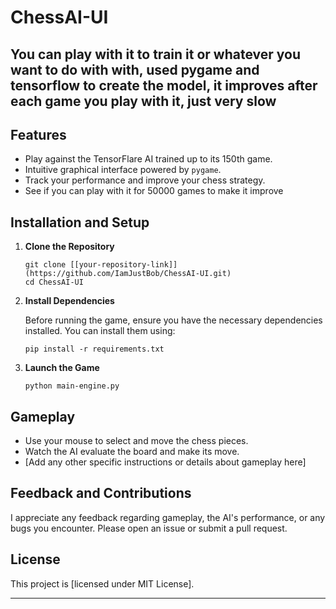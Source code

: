 # ChessAI-UI
You can play with it to train it or whatever you want to do with with, used pygame and tensorflow to create the model, it improves after each game you play with it, just very slow
---

## Features

- Play against the TensorFlare AI trained up to its 150th game.
- Intuitive graphical interface powered by `pygame`.
- Track your performance and improve your chess strategy.
- See if you can play with it for 50000 games to make it improve

## Installation and Setup

1. **Clone the Repository**

   ```
   git clone [[your-repository-link]](https://github.com/IamJustBob/ChessAI-UI.git)
   cd ChessAI-UI
   ```

2. **Install Dependencies**

   Before running the game, ensure you have the necessary dependencies installed. You can install them using:

   ```
   pip install -r requirements.txt
   ```

3. **Launch the Game**

   ```
   python main-engine.py
   ```


## Gameplay

- Use your mouse to select and move the chess pieces.
- Watch the AI evaluate the board and make its move.
- [Add any other specific instructions or details about gameplay here]

## Feedback and Contributions

I appreciate any feedback regarding gameplay, the AI's performance, or any bugs you encounter. Please open an issue or submit a pull request.

## License

This project is [licensed under MIT License].

---
